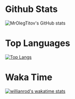 # Github Stats
![MrOlegTitov's GitHub stats](https://github-readme-stats.vercel.app/api?username=mrolegtitov&show_icons=true&theme=radical)
# Top Languages 
[![Top Langs](https://github-readme-stats.vercel.app/api/top-langs/?username=mrolegtitov&langs_count=8)](https://github.com/anuraghazra/github-readme-stats)
# Waka Time
[![willianrod's wakatime stats](https://github-readme-stats.vercel.app/api/wakatime?username=mrolegtitov)](https://github.com/anuraghazra/github-readme-stats)
<!--
**MrOlegTitov/MrOlegTitov** is a ✨ _special_ ✨ repository because its `README.md` (this file) appears on your GitHub profile.

Here are some ideas to get you started:

- 🔭 I’m currently working on ...
- 🌱 I’m currently learning ...
- 👯 I’m looking to collaborate on ...
- 🤔 I’m looking for help with ...
- 💬 Ask me about ...
- 📫 How to reach me: ...
- 😄 Pronouns: ...
- ⚡ Fun fact: ...
-->
